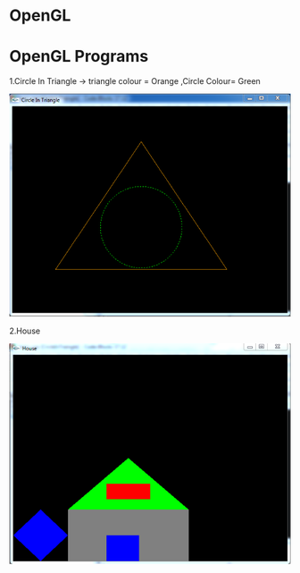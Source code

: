 # OpenGL
# OpenGL Programs

1.Circle In Triangle -> triangle colour = Orange ,Circle Colour= Green

![alt text](https://github.com/amblesuraj/OpenGL/blob/master/CircleInTriangle.PNG)

2.House 

![alt text](https://github.com/amblesuraj/OpenGL/blob/master/House.PNG)

